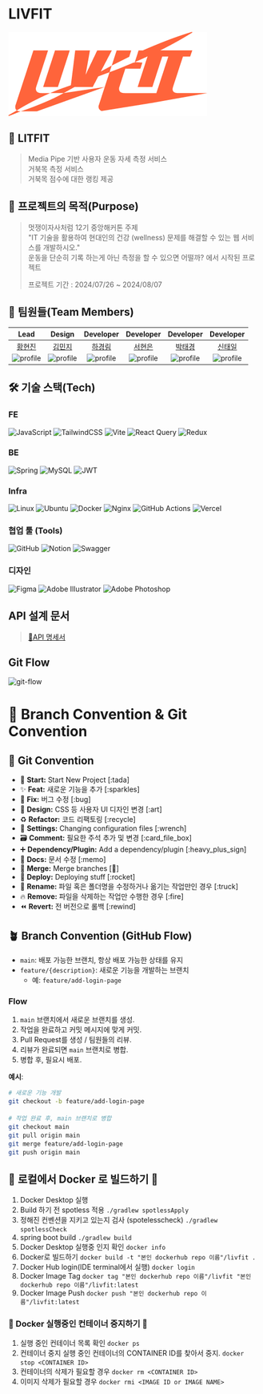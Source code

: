 # LIVFIT

![프로젝트 로고](https://raw.githubusercontent.com/bigone-77/livfit-fe/main/src/assets/images/logo.png?token=GHSAT0AAAAAACSTUJJTZWOG27MZWSKLJOY4ZYIYAYA)



## 🤝 LITFIT

> Media Pipe 기반 사용자 운동 자세 측정 서비스</br>
> 거북목 측정 서비스 </br>
> 거북목 점수에 대한 랭킹 제공

## 🎯 프로젝트의 목적(Purpose)

> 멋쟁이자사처럼 12기 중앙해커톤 주제 </br>
> "IT 기술을 활용하여 현대인의 건강 (wellness) 문제를 해결할 수 있는 웹 서비스를 개발하시오."</br>
> 운동을 단순히 기록 하는게 아닌 측정을 할 수 있으면 어떨까? 에서 시작된 프로젝트</br>
>
> 프로젝트 기간 : 2024/07/26 ~ 2024/08/07

## 🤩 팀원들(Team Members)

|                                      Lead                                       |                                     Design                                      |                                    Developer                                    |                                    Developer                                    |                                    Developer                                     |                                     Developer                                    |
|:-------------------------------------------------------------------------------:|:-------------------------------------------------------------------------------:|:-------------------------------------------------------------------------------:|:-------------------------------------------------------------------------------:|:--------------------------------------------------------------------------------:|:---------------------------------------------------------------------------------:|
|                        [황현진](https://github.com/nowjiin)                        |                       [김민지]()                        |                       [하경림](https://github.com/april0114)                       |                         [서현은](https://github.com/hyuneu-n)                          |                        [박태경](https://github.com/tgyeongt)                        |                       [신태일](https://github.com/bigone-77)                   |
| <img src="https://avatars.githubusercontent.com/u/110535324?v=4" alt="profile" width="400" /> | <img src="https://avatars.githubusercontent.com/u/134909318?v=4"  alt="profile" width="300" /> | <img src="https://avatars.githubusercontent.com/u/119941414?v=4"  alt="profile" width="300" /> | <img src="https://avatars.githubusercontent.com/u/126397025?v=4"  alt="profile" width="300" /> | <img src="https://avatars.githubusercontent.com/u/141022131?v=4" alt="profile" width="300" /> | <img src="https://avatars.githubusercontent.com/u/106367655?v=4" alt="profile" width="300" /> |

## 🛠️ 기술 스택(Tech)

### FE
![JavaScript](https://img.shields.io/badge/javascript-%23323330.svg?style=for-the-badge&logo=javascript&logoColor=%23F7DF1E)
![TailwindCSS](https://img.shields.io/badge/tailwindcss-%2338B2AC.svg?style=for-the-badge&logo=tailwind-css&logoColor=white)
![Vite](https://img.shields.io/badge/vite-%23646CFF.svg?style=for-the-badge&logo=vite&logoColor=white)
![React Query](https://img.shields.io/badge/-React%20Query-FF4154?style=for-the-badge&logo=react%20query&logoColor=white)
![Redux](https://img.shields.io/badge/redux-%23593d88.svg?style=for-the-badge&logo=redux&logoColor=white)

### BE
![Spring](https://img.shields.io/badge/Spring-6DB33F.svg?&style=for-the-badge&logo=Spring&logoColor=white)
![MySQL](https://img.shields.io/badge/mysql-4479A1.svg?style=for-the-badge&logo=mysql&logoColor=white)
![JWT](https://img.shields.io/badge/JWT-black?style=for-the-badge&logo=JSON%20web%20tokens)

### Infra
![Linux](https://img.shields.io/badge/Linux-FCC624?style=for-the-badge&logo=linux&logoColor=black)
![Ubuntu](https://img.shields.io/badge/Ubuntu-E95420?style=for-the-badge&logo=ubuntu&logoColor=white)
![Docker](https://img.shields.io/badge/docker-%230db7ed.svg?style=for-the-badge&logo=docker&logoColor=white)
![Nginx](https://img.shields.io/badge/nginx-%23009639.svg?style=for-the-badge&logo=nginx&logoColor=white)
![GitHub Actions](https://img.shields.io/badge/github%20actions-%232671E5.svg?style=for-the-badge&logo=githubactions&logoColor=white)
![Vercel](https://img.shields.io/badge/vercel-%23000000.svg?style=for-the-badge&logo=vercel&logoColor=white)

### 협업 툴 (Tools)
![GitHub](https://img.shields.io/badge/github-%23121011.svg?style=for-the-badge&logo=github&logoColor=white)
![Notion](https://img.shields.io/badge/Notion-%23000000.svg?style=for-the-badge&logo=notion&logoColor=white)
![Swagger](https://img.shields.io/badge/-Swagger-%23Clojure?style=for-the-badge&logo=swagger&logoColor=white)

### 디자인 
![Figma](https://img.shields.io/badge/figma-%23F24E1E.svg?style=for-the-badge&logo=figma&logoColor=white)
![Adobe Illustrator](https://img.shields.io/badge/adobe%20illustrator-%23FF9A00.svg?style=for-the-badge&logo=adobe%20illustrator&logoColor=white)
![Adobe Photoshop](https://img.shields.io/badge/adobe%20photoshop-%2331A8FF.svg?style=for-the-badge&logo=adobe%20photoshop&logoColor=white)

## API 설계 문서
> [📑API 명세서](https://bustling-gondola-823.notion.site/API-118ba946abd880af9625f9d338e63c1f)


## Git Flow
![git-flow](https://raw.githubusercontent.com/nowjiin/livfit-be/refs/heads/main/src/main/resources/img/gitFlow.png)

# 🎯 Branch Convention & Git Convention

## 🎯 Git Convention

- 🎉 **Start:** Start New Project [:tada]
- ✨ **Feat:** 새로운 기능을 추가 [:sparkles]
- 🐛 **Fix:** 버그 수정 [:bug]
- 🎨 **Design:** CSS 등 사용자 UI 디자인 변경 [:art]
- ♻️ **Refactor:** 코드 리팩토링 [:recycle]
- 🔧 **Settings:** Changing configuration files [:wrench]
- 🗃️ **Comment:** 필요한 주석 추가 및 변경 [:card_file_box]
- ➕ **Dependency/Plugin:** Add a dependency/plugin [:heavy_plus_sign]
- 📝 **Docs:** 문서 수정 [:memo]
- 🔀 **Merge:** Merge branches [:twisted_rightwards_arrows:]
- 🚀 **Deploy:** Deploying stuff [:rocket]
- 🚚 **Rename:** 파일 혹은 폴더명을 수정하거나 옮기는 작업만인 경우 [:truck]
- 🔥 **Remove:** 파일을 삭제하는 작업만 수행한 경우 [:fire]
- ⏪️ **Revert:** 전 버전으로 롤백 [:rewind]

## 🪴 Branch Convention (GitHub Flow)

- `main`: 배포 가능한 브랜치, 항상 배포 가능한 상태를 유지
- `feature/{description}`: 새로운 기능을 개발하는 브랜치
    - 예: `feature/add-login-page`

### Flow

1. `main` 브랜치에서 새로운 브랜치를 생성.
2. 작업을 완료하고 커밋 메시지에 맞게 커밋.
3. Pull Request를 생성 / 팀원들의 리뷰.
4. 리뷰가 완료되면 `main` 브랜치로 병합.
5. 병합 후, 필요시 배포.

**예시**:

```bash
# 새로운 기능 개발
git checkout -b feature/add-login-page

# 작업 완료 후, main 브랜치로 병합
git checkout main
git pull origin main
git merge feature/add-login-page
git push origin main
```

## 🐋 로컬에서 Docker 로 빌드하기 🐋

1. Docker Desktop 실행
2. Build 하기 전 spotless 적용 ```./gradlew spotlessApply```
3. 정해진 컨벤션을 지키고 있는지 검사 (spotelesscheck) ```./gradlew spotlessCheck```
4. spring boot build ```./gradlew build```
5. Docker Desktop 실행중 인지 확인 ```docker info```
6. Docker로 빌드하기 ```docker build -t "본인 dockerhub repo 이름"/livfit . ```
7. Docker Hub login(IDE terminal에서 실행) ```docker login```
8. Docker Image Tag ```docker tag "본인 dockerhub repo 이름"/livfit "본인 dockerhub repo 이름"/livfit:latest```
9. Docker Image Push ```docker push "본인 dockerhub repo 이름"/livfit:latest```

### 🐋 Docker 실행중인 컨테이너 중지하기 🐋
1. 실행 중인 컨테이너 목록 확인 ```docker ps```
2. 컨테이너 중지 실행 중인 컨테이너의 CONTAINER ID를 찾아서 중지. ```docker stop <CONTAINER ID>```
3. 컨테이너의 삭제가 필요할 경우 ```docker rm <CONTAINER ID>```
4. 이미지 삭제가 필요할 경우 ```docker rmi <IMAGE ID or IMAGE NAME>```
